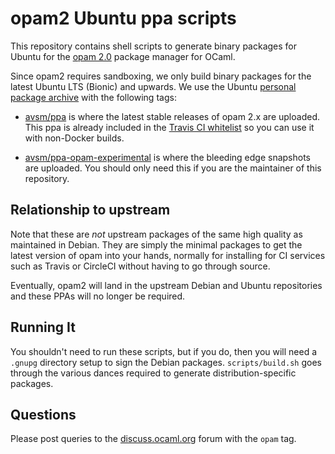 # opam2 Ubuntu ppa scripts

This repository contains shell scripts to generate binary packages
for Ubuntu for the [opam 2.0](https://opam.ocaml.org) package manager
for OCaml.

Since opam2 requires sandboxing, we only build binary packages for
the latest Ubuntu LTS (Bionic) and upwards.  We use the Ubuntu
[personal package archive](https://launchpad.net) with the following
tags:

- [avsm/ppa](https://launchpad.net/~avsm/+archive/ubuntu/ppa) is where the latest stable releases of opam 2.x are uploaded.  This ppa is already included in the [Travis CI whitelist](https://github.com/travis-ci/apt-source-whitelist) so you can use it with non-Docker builds.

- [avsm/ppa-opam-experimental](https://launchpad.net/~avsm/+archive/ubuntu/ppa-opam-experimental) is where the bleeding edge snapshots are uploaded. You should only need this if you are the maintainer of this repository.


## Relationship to upstream

Note that these are *not* upstream packages of the same high quality
as maintained in Debian.  They are simply the minimal packages to get
the latest version of opam into your hands, normally for installing for
CI services such as Travis or CircleCI without having to go through source.

Eventually, opam2 will land in the upstream Debian and Ubuntu repositories
and these PPAs will no longer be required.


## Running It

You shouldn't need to run these scripts, but if you do, then you will need a
`.gnupg` directory setup to sign the Debian packages.  `scripts/build.sh` goes
through the various dances required to generate distribution-specific packages.


## Questions

Please post queries to the [discuss.ocaml.org](https://discuss.ocaml.org) forum
with the `opam` tag.

